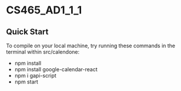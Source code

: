# CS465_AD1_1_1

## Quick Start
To compile on your local machine, try running these commands in the terminal within src/calendone:
- npm install
- npm install google-calendar-react
- npm i gapi-script
- npm start